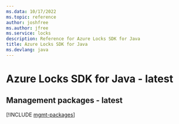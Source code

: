 ```yaml
---
ms.data: 10/17/2022
ms.topic: reference
author: joshfree
ms.author: jfree
ms.service: locks
description: Reference for Azure Locks SDK for Java
title: Azure Locks SDK for Java
ms.devlang: java
---
```

# Azure Locks SDK for Java - latest

## Management packages - latest
[!INCLUDE [mgmt-packages](locks-mgmt-index.md)]